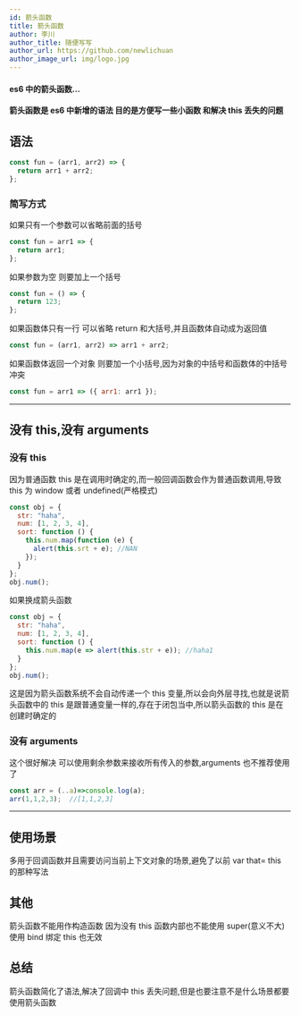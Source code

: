 ```yaml
---
id: 箭头函数
title: 箭头函数
author: 李川
author_title: 随便写写
author_url: https://github.com/newlichuan
author_image_url: img/logo.jpg
---
```


#### es6 中的箭头函数...

<!--truncate-->

**箭头函数是 es6 中新增的语法 目的是方便写一些小函数 和解决 this 丢失的问题**

## 语法

```js
const fun = (arr1, arr2) => {
  return arr1 + arr2;
};
```

### 简写方式

如果只有一个参数可以省略前面的括号

```js
const fun = arr1 => {
  return arr1;
};
```

如果参数为空 则要加上一个括号

```js
const fun = () => {
  return 123;
};
```

如果函数体只有一行 可以省略 return 和大括号,并且函数体自动成为返回值

```js
const fun = (arr1, arr2) => arr1 + arr2;
```

如果函数体返回一个对象 则要加一个小括号,因为对象的中括号和函数体的中括号冲突

```js
const fun = arr1 => ({ arr1: arr1 });
```

---

## 没有 this,没有 arguments

### 没有 this

因为普通函数 this 是在调用时确定的,而一般回调函数会作为普通函数调用,导致 this 为
window 或者 undefined(严格模式)

```js
const obj = {
  str: "haha",
  num: [1, 2, 3, 4],
  sort: function () {
    this.num.map(function (e) {
      alert(this.srt + e); //NAN
    });
  }
};
obj.num();
```

如果换成箭头函数

```js
const obj = {
  str: "haha",
  num: [1, 2, 3, 4],
  sort: function () {
    this.num.map(e => alert(this.str + e)); //haha1
  }
};
obj.num();
```

这是因为箭头函数系统不会自动传递一个 this 变量,所以会向外层寻找,也就是说箭头函数中的 this
是跟普通变量一样的,存在于闭包当中,所以箭头函数的 this 是在创建时确定的

### 没有 arguments

这个很好解决 可以使用剩余参数来接收所有传入的参数,arguments 也不推荐使用了

```js
const arr = (..a)=>console.log(a);
arr(1,1,2,3);  //[1,1,2,3]
```

---

## 使用场景

多用于回调函数并且需要访问当前上下文对象的场景,避免了以前 var that= this 的那种写法

## 其他

箭头函数不能用作构造函数 因为没有 this 函数内部也不能使用 super(意义不大)
使用 bind 绑定 this 也无效

## 总结

箭头函数简化了语法,解决了回调中 this 丢失问题,但是也要注意不是什么场景都要使用箭头函数
